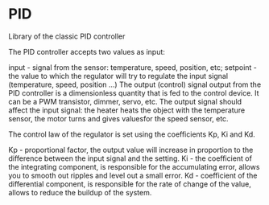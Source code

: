 # PID
Library of the classic PID controller

The PID controller accepts two values ​​as input:

input - signal from the sensor: temperature, speed, position, etc;
setpoint - the value to which the regulator will try to regulate the input signal (temperature, speed, position ...)
The output (control) signal output from the PID controller is a dimensionless quantity that is fed to the control device. It can be a PWM transistor, dimmer, servo, etc. The output signal should affect the input signal: the heater heats the object with the temperature sensor, the motor turns and gives values ​​for the speed sensor, etc.

The control law of the regulator is set using the coefficients Kp, Ki and Kd.

Kp - proportional factor, the output value will increase in proportion to the difference between the input signal and the setting.
Ki - the coefficient of the integrating component, is responsible for the accumulating error, allows you to smooth out ripples and level out a small error.
Kd - coefficient of the differential component, is responsible for the rate of change of the value, allows to reduce the buildup of the system.

